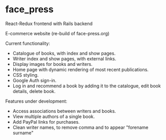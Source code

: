 # face_press

React-Redux frontend with Rails backend

E-commerce website (re-build of face-press.org)

Current functionality:

- Catalogue of books, with index and show pages.
- Writer index and show pages, with external links.
- Display images for books and writers.
- Home page with dynamic rendering of most recent publications.
- CSS styling.
- Google Auth sign-in.
- Log in and recommend a book by adding it to the catalogue, edit book details, delete book.

Features under development:

- Access associations between writers and books.
- View multiple authors of a single book.
- Add PayPal links for purchases.
- Clean writer names, to remove comma and to appear "forename surname"
